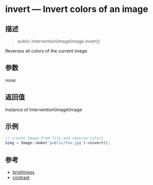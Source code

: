 # invert — Invert colors of an image

## 描述

> public Intervention\Image\Image invert()

Reverses all colors of the current image.


## 参数

none


## 返回值
Instance of Intervention\Image\Image

## 示例

```php
// create Image from file and reverse colors
$img = Image::make('public/foo.jpg')->invert();
```

## 参考

- [brightness](/api/brightness)
- [contrast](/api/contrast)

